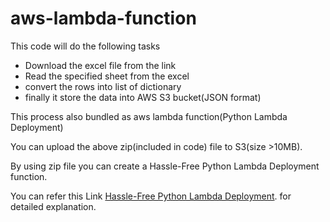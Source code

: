 # aws-lambda-function

This code will do the following tasks


- Download the excel file from the link
- Read the specified sheet from the excel
- convert the rows into list of dictionary
- finally it store the data into AWS S3 bucket(JSON format)

This process also bundled as aws lambda function(Python Lambda Deployment)

You can upload the above zip(included in code) file to S3(size >10MB).

By using zip file you can create a Hassle-Free Python Lambda Deployment function.

You can refer this Link [Hassle-Free Python Lambda Deployment](https://joarleymoraes.com/hassle-free-python-lambda-deployment/). for detailed explanation.

